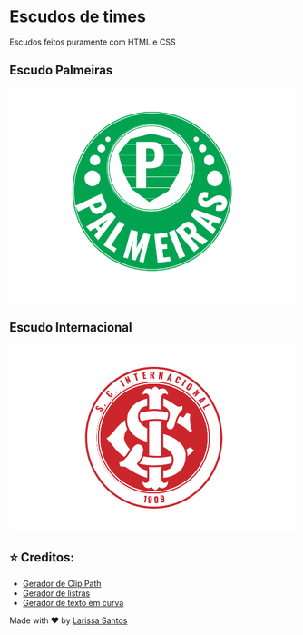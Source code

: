 # Escudos de times
Escudos feitos puramente com HTML e CSS

## Escudo Palmeiras
![imagem](https://github.com/LariMoro20/Escudo-Times/blob/main/screenshots/escudo-palmeiras.png)

## Escudo Internacional
![imagem](https://github.com/LariMoro20/Escudo-Times/blob/main/screenshots/escudo-internacional.png)


## :star: Creditos:

- [Gerador de Clip Path](https://www.cssportal.com/css-clip-path-generator/)
- [Gerador de listras](https://stripesgenerator.com/)
- [Gerador de texto em curva](https://csswarp.eleqtriq.com/code)

Made with :heart: by [Larissa Santos](https://larissa-santos.vercel.app/)
